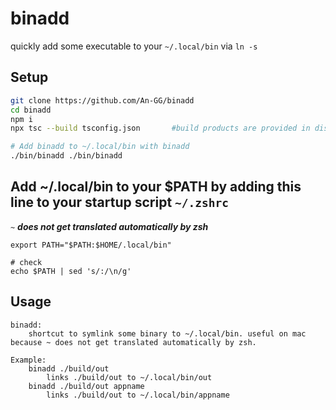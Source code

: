 # binadd
    
quickly add some executable to your `~/.local/bin` via `ln -s`

## Setup

```bash
git clone https://github.com/An-GG/binadd
cd binadd
npm i
npx tsc --build tsconfig.json       #build products are provided in dist/ so this is optional

# Add binadd to ~/.local/bin with binadd
./bin/binadd ./bin/binadd
```

## Add ~/.local/bin to your $PATH by adding this line to your startup script `~/.zshrc`
`~` ***does not get translated automatically by zsh***

```
export PATH="$PATH:$HOME/.local/bin"

# check
echo $PATH | sed 's/:/\n/g'
```

## Usage
```
binadd: 
    shortcut to symlink some binary to ~/.local/bin. useful on mac because ~ does not get translated automatically by zsh.

Example:
    binadd ./build/out
        links ./build/out to ~/.local/bin/out
    binadd ./build/out appname
        links ./build/out to ~/.local/bin/appname
```
